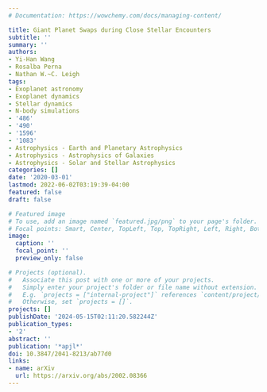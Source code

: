 ```yaml
---
# Documentation: https://wowchemy.com/docs/managing-content/

title: Giant Planet Swaps during Close Stellar Encounters
subtitle: ''
summary: ''
authors:
- Yi-Han Wang
- Rosalba Perna
- Nathan W.~C. Leigh
tags:
- Exoplanet astronomy
- Exoplanet dynamics
- Stellar dynamics
- N-body simulations
- '486'
- '490'
- '1596'
- '1083'
- Astrophysics - Earth and Planetary Astrophysics
- Astrophysics - Astrophysics of Galaxies
- Astrophysics - Solar and Stellar Astrophysics
categories: []
date: '2020-03-01'
lastmod: 2022-06-02T03:19:39-04:00
featured: false
draft: false

# Featured image
# To use, add an image named `featured.jpg/png` to your page's folder.
# Focal points: Smart, Center, TopLeft, Top, TopRight, Left, Right, BottomLeft, Bottom, BottomRight.
image:
  caption: ''
  focal_point: ''
  preview_only: false

# Projects (optional).
#   Associate this post with one or more of your projects.
#   Simply enter your project's folder or file name without extension.
#   E.g. `projects = ["internal-project"]` references `content/project/deep-learning/index.md`.
#   Otherwise, set `projects = []`.
projects: []
publishDate: '2024-05-15T02:11:20.582244Z'
publication_types:
- '2'
abstract: ''
publication: '*apjl*'
doi: 10.3847/2041-8213/ab77d0
links:
- name: arXiv
  url: https://arxiv.org/abs/2002.08366
---
```

